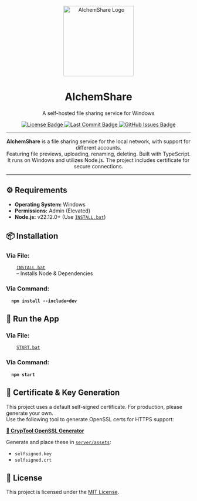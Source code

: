<!-- Project Logo -->
<p align="center">
  <img src="https://iili.io/FUfTsGS.gif" alt="AlchemShare Logo" style="max-width: 90vw; height: 20vw;">
</p>

<!-- Project Title -->
<h1 align="center"><b>AlchemShare</b></h1>
<p align="center">
  A self-hosted file sharing service for Windows
</p>

<!-- Shields -->
<div align="center">
  <a href="https://github.com/AlchemistChief/AlchemShare/blob/main/LICENSE.md">
    <img src="https://img.shields.io/github/license/AlchemistChief/AlchemShare?color=green&style=flat&label=License" alt="License Badge" />
  </a>
  <a href="https://github.com/AlchemistChief/AlchemShare/commits/main">
    <img src="https://img.shields.io/github/last-commit/AlchemistChief/AlchemShare?color=blue&style=flat&label=Last%20Commit" alt="Last Commit Badge" />
  </a>
  <a href="https://github.com/AlchemistChief/AlchemShare/issues">
    <img src="https://img.shields.io/github/issues/AlchemistChief/AlchemShare?color=orange&logo=github&logoColor=white&style=flat" alt="GitHub Issues Badge" />
  </a>
</div>

<hr>

<!-- Project Description -->
<p align="center">
  <b>AlchemShare</b> is a file sharing service for the local network, with support for different accounts.
  </br>Featuring file previews, uploading, renaming, deleting. Built with TypeScript.
  </br>It runs on Windows and utilizes Node.js. The project includes certificate for secure connections.
</p>

<hr>

<!-- Requirements -->
<h2>⚙ Requirements</h2>
<ul>
  <li><b>Operating System:</b> Windows</li>
  <li><b>Permissions:</b> Admin (Elevated)</li>
  <li><b>Node.js:</b> v22.12.0+ (Use <a href="INSTALL.bat"><code>INSTALL.bat</code></a>)</li>
</ul>

<!-- Installation -->
<h2>📦 Installation</h2>
<h3>Via File:</h3>
<div style="margin-left: 2em;">
  <a href="INSTALL.bat"><code>INSTALL.bat</code></a>
  </br>– Installs Node & Dependencies
</div>

<h3>Via Command:</h3>
<div style="margin-left: 1em;">
  <pre><code><b>npm install --include=dev</b></code></pre>
</div>

<!-- Run the App -->
<h2>🚀 Run the App</h2>
<h3>Via File:</h3>
<div style="margin-left: 2em;">
  <a href="START.bat"><code>START.bat</code></a>
</div>

<h3>Via Command:</h3>
<div style="margin-left: 1em;">
  <pre><code><b>npm start</b></code></pre>
</div>

<!-- Certificate -->

<h2>🔐 Certificate & Key Generation</h2>

<p>
  This project uses a default self-signed certificate. For production, please generate your own.<br>
  Use the following tool to generate OpenSSL certs for HTTPS support:
</p>

<p>
   <a href="https://www.cryptool.org/de/cto/openssl/" target="_blank"><b>🔗 CrypTool OpenSSL Generator</b></a>
</p>

<p>Generate and place these in <a href="server/assets"><code>server/assets</code></a>:</p>
<ul>
  <li><code>selfsigned.key</code></li>
  <li><code>selfsigned.crt</code></li>
</ul>

<!-- License -->

<h2>📄 License</h2>
<p>This project is licensed under the <a href="LICENSE.md">MIT License</a>.</p>